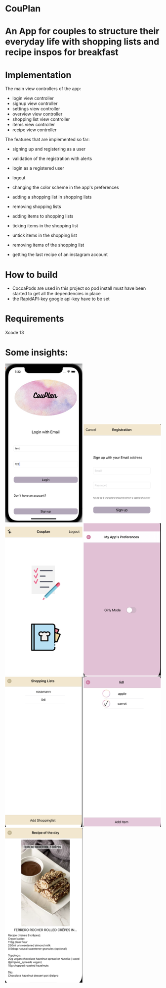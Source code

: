 # CouPlan

# An App for couples to structure their everyday life with shopping lists and recipe inspos for breakfast

# Implementation

The main view controllers of the app:
- login view controller 
- signup view controller
- settings view controller 
- overview view controller 
- shopping list view controller 
- items view controller 
- recipe view controller 

The features that are implemented so far:
- signing up and registering as a user 
- validation of the registration with alerts 
- login as a registered user 
- logout 

- changing the color scheme in the app's preferences

- adding a shopping list in shopping lists 
- removing shopping lists
- adding items to shopping lists 
- ticking items in the shopping list 
- untick items in the shopping list 
- removing items of the shopping list 

- getting the last recipe of an instagram account

# How to build

- CocoaPods are used in this project so pod install must have been started to get all the dependencies in place
- the RapidAPI-key google api-key have to be set 

# Requirements

Xcode 13

# Some insights: 

<p align="left">
  <img src="https://github.com/AlexandraMariaH/CouPlan/blob/main/screenshots/screenshot_loginscreen.png" width="250" title="LoginScreen">
  <img src="https://github.com/AlexandraMariaH/CouPlan/blob/main/screenshots/screenshot_sign_up_screen.png" width="250" title="SignUpScreen">
  <img src="https://github.com/AlexandraMariaH/CouPlan/blob/main/screenshots/screenshot_overview_screen.png" width="250" title="OverviewScreen">
  <img src="https://github.com/AlexandraMariaH/CouPlan/blob/main/screenshots/screenshot_settings_screen.png" width="250" title="SettingsScreen">
  <img src="https://github.com/AlexandraMariaH/CouPlan/blob/main/screenshots/screenshot_shoppinglist_screen.png" width="250" title="ShoppingListScreen">
  <img src="https://github.com/AlexandraMariaH/CouPlan/blob/main/screenshots/screenshot_itemlist_screen.png" width="250" title="ItemListScreen">
  <img src="https://github.com/AlexandraMariaH/CouPlan/blob/main/screenshots/screenshot_recipe_screen.png" width="250" title="RecipeScreen">
</p>


